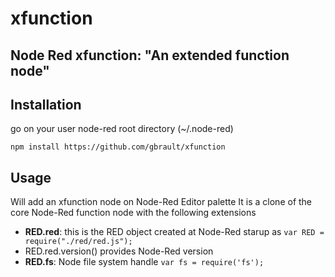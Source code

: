 # xfunction
## Node Red xfunction: "An extended function node"

## Installation
go on your user node-red root directory (~/.node-red)
```
npm install https://github.com/gbrault/xfunction
```

## Usage
Will add an xfunction node on Node-Red Editor palette
It is a clone of the core Node-Red function node with the following extensions
* **RED.red**: this is the RED object created at Node-Red starup as ```var RED = require("./red/red.js");```
* RED.red.version() provides Node-Red version
* **RED.fs**: Node file system handle  ```var fs = require('fs');```
